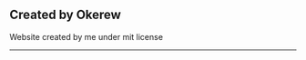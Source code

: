 ## Created by Okerew
Website created by me under mit license
*******************************************************************
